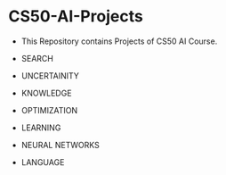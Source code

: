 # CS50-AI-Projects

- This Repository contains Projects of CS50 AI Course.

- SEARCH
- UNCERTAINITY
- KNOWLEDGE
- OPTIMIZATION
- LEARNING
- NEURAL NETWORKS
- LANGUAGE
